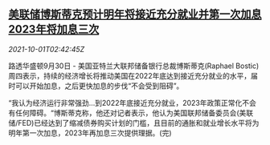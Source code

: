<!--1633057262000-->
[美联储博斯蒂克预计明年将接近充分就业并第一次加息 2023年将加息三次](https://cn.reuters.com/article/us-bostic-job-fed-rate-1001-idCNKBS2GR2PL)
------

<div><i>2021-10-01T02:42:45Z</i></div><p>路透华盛顿9月30日 - 美国亚特兰大联邦储备银行总裁博斯蒂克(Raphael Bostic)周四表示，持续的经济增长将推动美国在2022年底达到接近充分就业的水平，届时可以开始加息，之后更快加息的步伐“不会受到阻碍”。</p><p>“我认为经济运行非常强劲…到2022年底接近充分就业，2023年政策正常化不会有任何障碍。“博斯蒂克称，他还对记者表示，他认为美国联邦储备委员会(美联储/FED)已经达到了缩减债券购买计划的门槛，且目前的通胀和就业增长水平将为明年第一次加息，2023年再加息三次提供理据。(完)</p>
